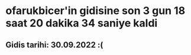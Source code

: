 # ofarukbicer'in gidisine son 3 gun 18 saat 20 dakika 34 saniye kaldi

## Gidis tarihi: 30.09.2022 :(